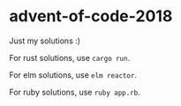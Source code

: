 # advent-of-code-2018

Just my solutions :)

For rust solutions, use `cargo run`.

For elm solutions, use `elm reactor`.

For ruby solutions, use `ruby app.rb`.
